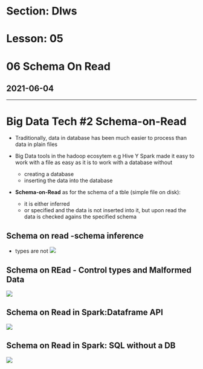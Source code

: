 # Section: Dlws
# Lesson: 05
# 06 Schema On Read
## 2021-06-04
---

# Big Data Tech #2 Schema-on-Read
- Traditionally, data in database has been much easier to process than data in plain files
- Big Data tools in the hadoop ecosytem e.g Hive Y Spark  made it easy to work with a file as easy as it is to work with a database without
  -  creating a database
  -  inserting the data into the database

- **Schema-on-Read** as for the schema of a tble (simple file on disk):
  - it is either inferred
  - or specified and the data is not inserted into it, but upon  read the data is checked agains the specified schema


## Schema on read  -schema inference
- types are not 
![](https://i.imgur.com/tbIZtFm.png)


## Schema on REad - Control types and Malformed Data
![](https://i.imgur.com/6NNV9uV.png)



## Schema on Read in Spark:Dataframe API
![](https://i.imgur.com/cA120Bz.png)



## Schema on Read in Spark: SQL without a DB
![](https://i.imgur.com/ErmF0F4.png)


